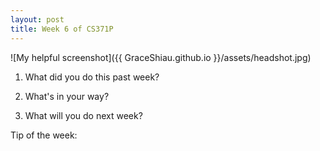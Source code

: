 ```yaml
---
layout: post
title: Week 6 of CS371P
---
```

![My helpful screenshot]({{ GraceShiau.github.io }}/assets/headshot.jpg)

1. What did you do this past week? 

2. What's in your way? 

3. What will you do next week?



Tip of the week: 


<script>
  (function(i,s,o,g,r,a,m){i['GoogleAnalyticsObject']=r;i[r]=i[r]||function(){
  (i[r].q=i[r].q||[]).push(arguments)},i[r].l=1*new Date();a=s.createElement(o),
  m=s.getElementsByTagName(o)[0];a.async=1;a.src=g;m.parentNode.insertBefore(a,m)
  })(window,document,'script','//www.google-analytics.com/analytics.js','ga');

  ga('create', 'UA-73081993-1', 'auto');
  ga('send', 'pageview');
</script>

